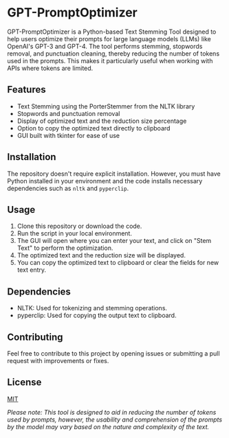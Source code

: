 # GPT-PromptOptimizer

GPT-PromptOptimizer is a Python-based Text Stemming Tool designed to help users optimize their prompts for large language models (LLMs) like OpenAI's GPT-3 and GPT-4. The tool performs stemming, stopwords removal, and punctuation cleaning, thereby reducing the number of tokens used in the prompts. This makes it particularly useful when working with APIs where tokens are limited.

## Features

- Text Stemming using the PorterStemmer from the NLTK library
- Stopwords and punctuation removal
- Display of optimized text and the reduction size percentage
- Option to copy the optimized text directly to clipboard
- GUI built with tkinter for ease of use

## Installation

The repository doesn't require explicit installation. However, you must have Python installed in your environment and the code installs necessary dependencies such as `nltk` and `pyperclip`.

## Usage

1. Clone this repository or download the code.
2. Run the script in your local environment.
3. The GUI will open where you can enter your text, and click on "Stem Text" to perform the optimization.
4. The optimized text and the reduction size will be displayed.
5. You can copy the optimized text to clipboard or clear the fields for new text entry.

## Dependencies

- NLTK: Used for tokenizing and stemming operations.
- pyperclip: Used for copying the output text to clipboard.

## Contributing

Feel free to contribute to this project by opening issues or submitting a pull request with improvements or fixes.

## License

[MIT](LICENSE)

*Please note: This tool is designed to aid in reducing the number of tokens used by prompts, however, the usability and comprehension of the prompts by the model may vary based on the nature and complexity of the text.*
